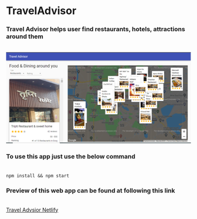 # TravelAdvisor
<h3>Travel Advisor helps user find restaurants, hotels, attractions around them</h3><br>
<img src="thumb.png">
<h3>To use this app just use the below command</h3><br>
<code>npm install && npm start</code>
<h3>Preview of this web app can be found at following this link</h3><br>
<a href="https://616f40c19d133d0cf9080083--nptravel-advisor.netlify.app/">Travel Advsior Netlify</a>

